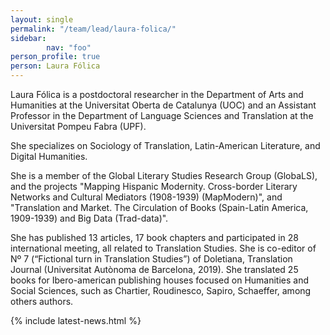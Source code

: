 ```yaml
---
layout: single
permalink: "/team/lead/laura-folica/"
sidebar:
        nav: "foo"
person_profile: true
person: Laura Fólica
---
```

Laura Fólica is a postdoctoral researcher in the Department of Arts and Humanities at the Universitat Oberta de Catalunya (UOC) and an Assistant Professor in the Department of Language Sciences and Translation at the Universitat Pompeu Fabra (UPF).

She specializes on Sociology of Translation, Latin-American Literature, and Digital Humanities.

She is a member of the Global Literary Studies Research Group (GlobaLS), and the projects "Mapping Hispanic Modernity. Cross-border Literary Networks and Cultural Mediators (1908-1939) (MapModern)", and "Translation and Market. The Circulation of Books (Spain-Latin America, 1909-1939) and Big Data (Trad-data)".

She has published 13 articles, 17 book chapters and participated in 28 international meeting, all related to Translation Studies. She is co-editor of Nº 7 (“Fictional turn in Translation Studies”) of Doletiana, Translation Journal (Universitat Autònoma de Barcelona, 2019). She translated 25 books for Ibero-american publishing houses focused on Humanities and Social Sciences, such as Chartier, Roudinesco, Sapiro, Schaeffer, among others authors.

{% include latest-news.html %}
